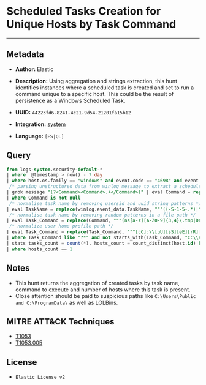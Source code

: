 # Scheduled Tasks Creation for Unique Hosts by Task Command

---

## Metadata

- **Author:** Elastic
- **Description:** Using aggregation and strings extraction, this hunt identifies instances where a scheduled task is created and set to run a command unique to a specific host. This could be the result of persistence as a Windows Scheduled Task.

- **UUID:** `44223fd6-8241-4c21-9d54-21201fa15b12`
- **Integration:** [system](https://docs.elastic.co/integrations/system)
- **Language:** `[ES|QL]`

## Query

```sql
from logs-system.security-default-*
| where  @timestamp > now() - 7 day
| where host.os.family == "windows" and event.code == "4698" and event.action == "scheduled-task-created"
 /* parsing unstructured data from winlog message to extract a scheduled task Exec command */
| grok message "(?<Command><Command>.+</Command>)" | eval Command = replace(Command, "(<Command>|</Command>)", "")
| where Command is not null
 /* normalise task name by removing usersid and uuid string patterns */
| eval TaskName = replace(winlog.event_data.TaskName, """((-S-1-5-.*)|\{[0-9a-fA-F]{8}-[0-9a-fA-F]{4}-[0-9a-fA-F]{4}-[0-9a-fA-F]{4}-[0-9a-fA-F]{12}\})""", "")
 /* normalise task name by removing random patterns in a file path */
| eval Task_Command = replace(Command, """(ns[a-z][A-Z0-9]{3,4}\.tmp|DX[A-Z0-9]{3,4}\.tmp|7z[A-Z0-9]{3,5}\.tmp|[0-9\.\-\_]{3,})""", "")
 /* normalize user home profile path */
| eval Task_Command = replace(Task_Command, """[cC]:\\[uU][sS][eE][rR][sS]\\[a-zA-Z0-9\.\-\_\$~]+\\""", "C:\\\\users\\\\user\\\\")
| where Task_Command like "?*" and not starts_with(Task_Command, "C:\\Program Files") and not starts_with(Task_Command, "\"C:\\Program Files")
| stats tasks_count = count(*), hosts_count = count_distinct(host.id) by Task_Command, TaskName
| where hosts_count == 1
```

## Notes

- This hunt returns the aggregation of created tasks by task name, command to execute and number of hosts where this task is present.
- Close attention should be paid to suspicious paths like `C:\Users\Public and C:\ProgramData\` as well as LOLBins.
## MITRE ATT&CK Techniques

- [T1053](https://attack.mitre.org/techniques/T1053)
- [T1053.005](https://attack.mitre.org/techniques/T1053/005)

## License

- `Elastic License v2`
